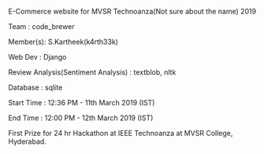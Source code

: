 E-Commerce website for MVSR Technoanza(Not sure about the name) 2019

Team : code_brewer

Member(s): S.Kartheek(k4rth33k)

Web Dev : Django

Review Analysis(Sentiment Analysis) : textblob, nltk

Database : sqlite


Start Time : 12:36 PM - 11th March 2019 (IST)

End Time : 12:00 PM - 12th March 2019 (IST)

First Prize for 24 hr Hackathon at IEEE Technoanza at MVSR College, Hyderabad.
